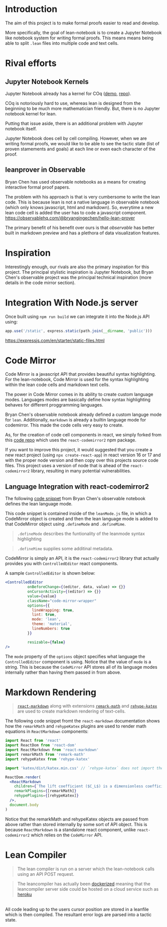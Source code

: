 # Introduction
The aim of this project is to make formal proofs easier to read and develop.

More specifically, the goal of lean-notebook is to create a Jupyter Notebook like notebook system for writing formal proofs. This means means being able to split `.lean` files into multiple code and text cells.

# Rival efforts

## **Jupyter Notebook Kernels**


Jupyter Notebook already has a kernel for COq ([demo](https://mybinder.org/v2/gh/EugeneLoy/coq_jupyter_demo/master?filepath=demo.ipynb), [repo](https://github.com/EugeneLoy/coq_jupyter)). 

COq is notoriously hard to use, whereas lean is designed from the beginning to be much more mathematician friendly. But, there is no Jupyter notebook kernel for lean.

Putting that issue aside, there is an additional problem with Jupyter notebook itself.

Jupyter Notebook does cell by cell compiling. However, when we are writing formal proofs, we would like to be able to see the tactic state (list of proven stamements and goals) at each line or even each character of the proof.

## **leanprover in Observable**

Bryan Chen has used observable notebooks as a means for creating interactive formal proof papers.

The problem with his approach is that is very cumbersome to write the lean code. This is because lean is not a native language in observable notebook (which only knows javascript, html and markdown). So, everytime a new lean code cell is added the user has to code a javascript component.
https://observablehq.com/@bryangingechen/hello-lean-prover

The primary benefit of his benefit over ours is that *observable* has better built in markdown preview and has a plethora of data visualization features.

# Inspiration

Interestingly enough, our rivals are also the primary inspiration for this project. The principal stylistic inspiration is Jupyter Notebook, but Bryan Chen's observable project was the principal technical inspiration (more details in the code mirror section).

# Integration With Node.js server
Once built using `npm run build` we can integrate it into the Node.js API using:

```javascript
app.use('/static', express.static(path.join(__dirname, 'public')))
```
https://expressjs.com/en/starter/static-files.html

# Code Mirror
Code Mirror is a javascript API that provides beautiful syntax highlighting. For the lean-notebook, Code Mirror is used for the syntax highlighting within the lean code cells and markdown text cells.

The power in Code Mirror comes in its ability to create custom language modes. Languages modes are basically define how syntax highlighting behaves for different proggramming languages. 

Bryan Chen's observable notebook already defined a custom languge mode for `lean`. Additionally, `markdown` is already a builtin language mode for codemirror. This made the code cells very easy to create.

As, for the creation of code cell components in react, we simply forked from this [code repo](https://github.com/WebDevSimplified/React-CodePen-Clone) which uses the `react-codemirror2` npm package.

If you want to improve this project, it would suggested that you create a new react project (using `npx create-react-app`) in react version 16 or 17 and with the proper node version and then copy over this projects source code files. This project uses a version of node that is ahead of the `react-codemirror2` library, resulting in many potential vulnerabilities.
## Language Integration with react-codemirror2

The following [code snippet](https://observablehq.com/@bryangingechen/hello-lean-prover@5065#CMLeanMode) from Bryan Chen's observable notebook defines the lean language mode.

This code snippet is contained inside of the `leanMode.js` file, in which a CodeMirror object is created and then the lean language mode is added to that CodeMirror object using `.defineMode` and `.defineMime`. 

>`.defineMode` describes the funtionality of the leanmode syntax highlighting

> `.defineMime` supplies some additinal metadata.

CodeMirror is simply an API, it is the `react-codemirror2` library that actually provides you with `ControlledEditor` react components.

A sample `ControlledEditor` is shown below:
```jsx
<ControlledEditor
          onBeforeChange={(editor, data, value) => {}}
          onCursorActivity={(editor) => {}}
          value={value}
          className="code-mirror-wrapper"
          options={{
            lineWrapping: true,
            lint: true,
            mode: 'lean',
            theme: 'material',
            lineNumbers: true
          }}

          resizable={false}
/>
```

The `mode` property of the `options` object specifies what language the `ControlledEditor` component is using. Notice that the value of `mode` is a string. This is because the `CodeMirror` API stores all of its language modes internally rather than having them passed in from above.
# Markdown Rendering
> [`react-markdown`](https://www.npmjs.com/package/react-markdown) along with extensions
[`remark-math`](https://www.npmjs.com/package/remark-math) and
[`rehype-katex`](https://www.npmjs.com/package/rehype-katex) are used to create markdown rendering of text-cells.

The following code snippet fromt the `react-markdown` documentation shows how the `remarkMath` and `rehypeKatex` plugins are used to render math equations in `ReactMarkdown` components:

```jsx
import React from 'react'
import ReactDom from 'react-dom'
import ReactMarkdown from 'react-markdown'
import remarkMath from 'remark-math'
import rehypeKatex from 'rehype-katex'

import 'katex/dist/katex.min.css' // `rehype-katex` does not import the CSS for you

ReactDom.render(
  <ReactMarkdown
    children={`The lift coefficient ($C_L$) is a dimensionless coefficient.`}
    remarkPlugins={[remarkMath]}
    rehypePlugins={[rehypeKatex]}
  />,
  document.body
)
```
Notice that the remarkMath and rehypeKatex objects are passed from above rather than stored internally by some sort of API object. This is because `ReactMarkdown` is a standalone react component, unlike `react-codemirror2` which relies on the `CodeMirror` API.

# Lean Compiler

>The lean compiler is run on a server which the lean-notebook calls using an API POST request. 

>The leancompiler has actually been [dockerized](https://hub.docker.com/r/leanprovercommunity/mathlib) meaning that the leancompiler server side could be hosted on a cloud service such as [heroku](https://www.heroku.com/)

<br>
All code leading up to the users cursor position are stored in a leanfile which is then compiled. The resultant error logs are parsed into a tactic state.